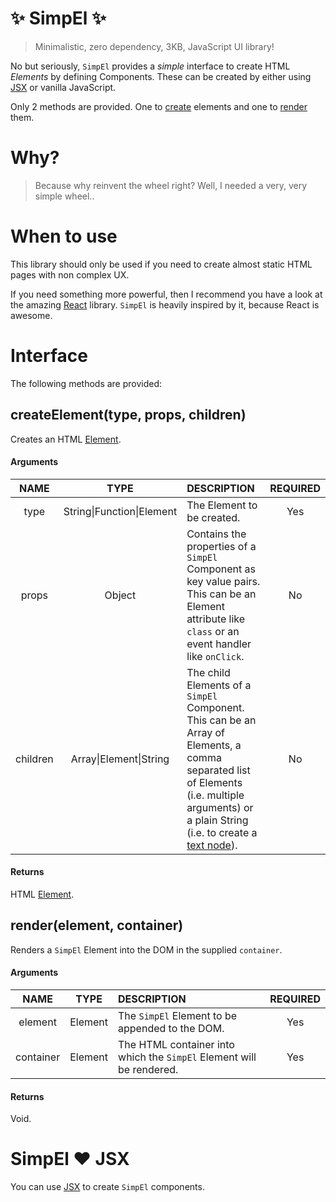 # ✨ SimpEl ✨
> Minimalistic, zero dependency, 3KB, JavaScript UI library!

No but seriously, `SimpEl` provides a _simple_ interface to
create HTML _Elements_ by defining Components. These can be
created by either using [JSX](https://facebook.github.io/jsx/)
or vanilla JavaScript.

Only 2 methods are provided. One to [create](#createelementtype-props-children) elements and
one to [render](#renderelement-container) them.

# Why?
> Because why reinvent the wheel right? Well, I needed a
very, very simple wheel..

# When to use
This library should only be used if you need to create
almost static HTML pages with non complex UX.

If you need something more powerful, then I recommend you
have a look at the amazing [React](https://facebook.github.io/react/)
library. `SimpEl` is heavily inspired by it, because React
is awesome.

# Interface
The following methods are provided:

## createElement(type, props, children)
Creates an HTML [Element](https://developer.mozilla.org/en-US/docs/Web/API/Element).

#### Arguments
| NAME | TYPE | DESCRIPTION | REQUIRED |
| :---: | :---: | :--- | :---: |
| type | String\|Function\|Element | The Element to be created. | Yes |
| props | Object | Contains the properties of a `SimpEl` Component as key value pairs. This can be an Element attribute like `class` or an event handler like `onClick`. | No |
| children | Array\|Element\|String | The child Elements of a `SimpEl` Component. This can be an Array of Elements, a comma separated list of Elements (i.e. multiple arguments) or a plain String (i.e. to create a [text node](https://developer.mozilla.org/en-US/docs/Web/API/Document/createTextNode)). | No |

#### Returns
HTML [Element](https://developer.mozilla.org/en-US/docs/Web/API/Element).

## render(element, container)
Renders a `SimpEl` Element into the DOM in the supplied
`container`.

#### Arguments
| NAME | TYPE | DESCRIPTION | REQUIRED |
| :---: | :---: | :--- | :---: |
| element | Element | The `SimpEl` Element to be appended to the DOM. | Yes |
| container | Element | The HTML container into which the `SimpEl` Element will be rendered. | Yes |

#### Returns
Void.

# SimpEl ❤️ JSX
You can use [JSX](https://facebook.github.io/jsx/) to create
`SimpEl` components.
